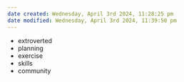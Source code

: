 ```yaml
---
date created: Wednesday, April 3rd 2024, 11:28:25 pm
date modified: Wednesday, April 3rd 2024, 11:39:50 pm
---
```

- extroverted
- planning
- exercise
- skills
- community